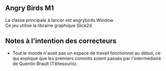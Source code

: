 ## Angry Birds M1 ##
La classe principale à lancer est angrybirds.Window  
Ce jeu utilise la librairie graphique Slick2d
## Notes à l'intention des correcteurs ##
+ Tout le monde n'avait pas un espace de travail fonctionnel au début, ce qui explique que les premiers commits soient passés par l'intermédiaire de Quentin Brault (Tititesouris).
